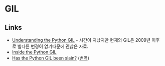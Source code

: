 # GIL

## Links
- [Understanding the Python GIL](http://www.dabeaz.com/python/UnderstandingGIL.pdf) - 시간이 지났지만 현재의 GIL은 2009년 이후로 별다른 변경이 없기때문에 괜찮은 자료.
- [Inside the Python GIL](http://www.dabeaz.com/python/GIL.pdf)
- [Has the Python GIL been slain?](https://hackernoon.com/has-the-python-gil-been-slain-9440d28fa93d) ([번역](https://seonghyeon.dev/has-the-python-gil-been-slain))